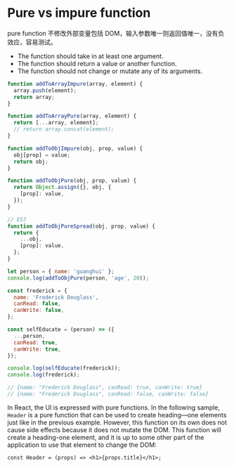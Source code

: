 # Pure vs impure function

pure function 不修改外部变量包括 DOM，输入参数唯一则返回值唯一，没有负效应，容易测试。

- The function should take in at least one argument.
- The function should return a value or another function.
- The function should not change or mutate any of its arguments.

```javascript
function addToArrayImpure(array, element) {
  array.push(element);
  return array;
}

function addToArrayPure(array, element) {
  return [...array, element];
  // return array.concat(element);
}

function addToObjImpure(obj, prop, value) {
  obj[prop] = value;
  return obj;
}

function addToObjPure(obj, prop, value) {
  return Object.assign({}, obj, {
    [prop]: value,
  });
}

// ES7
function addToObjPureSpread(obj, prop, value) {
  return {
    ...obj,
    [prop]: value,
  };
}

let person = { name: 'guanghui' };
console.log(addToObjPure(person, 'age', 20));

const frederick = {
  name: 'Frederick Douglass',
  canRead: false,
  canWrite: false,
};

const selfEducate = (person) => ({
  ...person,
  canRead: true,
  canWrite: true,
});

console.log(selfEducate(frederick));
console.log(frederick);

// {name: "Frederick Douglass", canRead: true, canWrite: true}
// {name: "Frederick Douglass", canRead: false, canWrite: false}
```

In React, the UI is expressed with pure functions. In the following sample, `Header` is a pure function that can be used to create heading—one elements just like in the previous example. However, this function on its own does not cause side effects because it does not mutate the DOM. This function will create a heading-one element, and it is up to some other part of the application to use that element to change the DOM:

```javascriptx
const Header = (props) => <h1>{props.title}</h1>;
```
